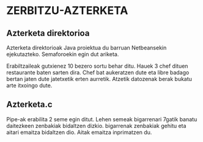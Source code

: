 # ZERBITZU-AZTERKETA

## Azterketa direktorioa
Azterketa direktorioak Java proiektua du barruan Netbeansekin ejekutazteko. Semaforoekin egin dut ariketa.

Erabiltzaileak gutxienez 10 bezero sortu behar ditu. Hauek 3 chef dituen restaurante baten sarten dira. Chef bat aukeratzen dute eta libre badago bertan jaten dute jatetxetik erten aurretik. Atzetik datozenak berak bukatu arte itxoingo dute. 

## Azterketa.c
Pipe-ak erabilita 2 seme egin ditut. Lehen semeak bigarrenari 7gatik banatu daitezkeen zenbakiak bidaltzen dizkio. bigarrenak zenbakiak gehitu eta aitari emaitza bidaltzen dio. Aitak emaitza inprimatzen du.

 
